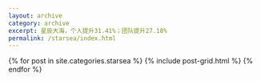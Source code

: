 ```yaml
---
layout: archive
category: archive
excerpt: 星辰大海，个人提升31.41%；团队提升27.18%
permalink: /starsea/index.html
---
```


<div class="tiles">
{% for post in site.categories.starsea %}
  {% include post-grid.html %}
{% endfor %}
</div>
